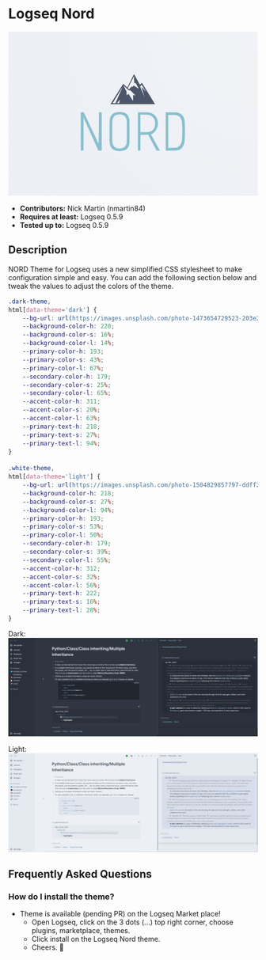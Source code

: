 # Logseq Nord

![nord](icon.png)

- **Contributors:** Nick Martin (nmartin84)
- **Requires at least:** Logseq 0.5.9
- **Tested up to:** Logseq 0.5.9

## Description

NORD Theme for Logseq uses a new simplified CSS stylesheet to make configuration simple and easy. You can add the following section below and tweak the values to adjust the colors of the theme.
```css
.dark-theme,
html[data-theme='dark'] {
    --bg-url: url(https://images.unsplash.com/photo-1473654729523-203e25dfda10?ixlib=rb-1.2.1&ixid=MnwxMjA3fDB8MHxwaG90by1wYWdlfHx8fGVufDB8fHx8&auto=format&fit=crop&w=2670&q=80);
    --background-color-h: 220;
    --background-color-s: 16%;
    --background-color-l: 14%;
    --primary-color-h: 193;
    --primary-color-s: 43%;
    --primary-color-l: 67%;
    --secondary-color-h: 179;
    --secondary-color-s: 25%;
    --secondary-color-l: 65%;
    --accent-color-h: 311;
    --accent-color-s: 20%;
    --accent-color-l: 63%;
    --primary-text-h: 218;
    --primary-text-s: 27%;
    --primary-text-l: 94%;
}

.white-theme,
html[data-theme='light'] {
    --bg-url: url(https://images.unsplash.com/photo-1504829857797-ddff29c27927?ixlib=rb-1.2.1&ixid=MnwxMjA3fDB8MHxwaG90by1wYWdlfHx8fGVufDB8fHx8&auto=format&fit=crop&w=2670&q=80);
    --background-color-h: 218;
    --background-color-s: 27%;
    --background-color-l: 94%;
    --primary-color-h: 193;
    --primary-color-s: 53%;
    --primary-color-l: 50%;
    --secondary-color-h: 179;
    --secondary-color-s: 39%;
    --secondary-color-l: 55%;
    --accent-color-h: 312;
    --accent-color-s: 32%;
    --accent-color-l: 56%;
    --primary-text-h: 222;
    --primary-text-s: 16%;
    --primary-text-l: 28%;
}
```

Dark:
![dark](dark-nord2.png)

Light:
![light](light-nord2.png)

## Frequently Asked Questions

### How do I install the theme?
- Theme is available (pending PR) on the Logseq Market place!
  - Open Logseq, click on the 3 dots (...) top right corner, choose plugins, marketplace, themes.
  - Click install on the Logseq Nord theme.
  - Cheers. 🍻
